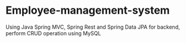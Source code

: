 # Employee-management-system
Using Java Spring MVC, Spring Rest and Spring Data JPA for  backend, perform CRUD operation using MySQL
